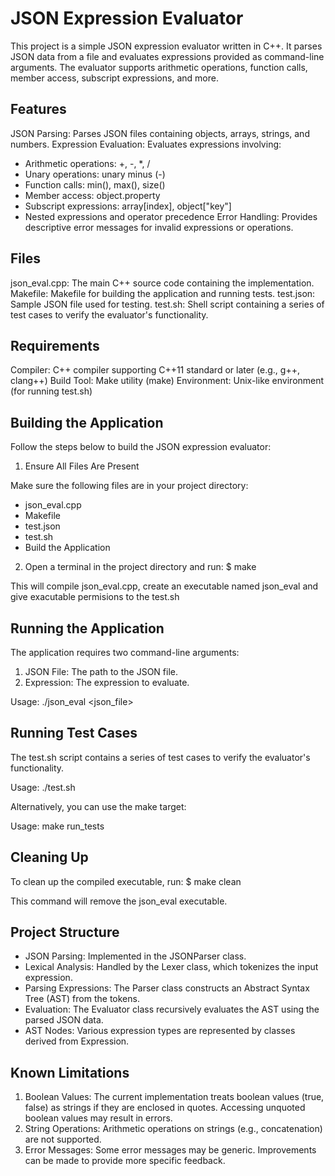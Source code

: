 # JSON Expression Evaluator #

This project is a simple JSON expression evaluator written in C++. It parses JSON data from a file and evaluates expressions provided as command-line arguments. The evaluator supports arithmetic operations, function calls, member access, subscript expressions, and more.

## Features ##

JSON Parsing: Parses JSON files containing objects, arrays, strings, and numbers.
Expression Evaluation: Evaluates expressions involving:
 - Arithmetic operations: +, -, *, /
 - Unary operations: unary minus (-)
 - Function calls: min(), max(), size()
 - Member access: object.property
 - Subscript expressions: array[index], object["key"]
 - Nested expressions and operator precedence
Error Handling: Provides descriptive error messages for invalid expressions or operations.

## Files ##

json_eval.cpp: The main C++ source code containing the implementation.
Makefile: Makefile for building the application and running tests.
test.json: Sample JSON file used for testing.
test.sh: Shell script containing a series of test cases to verify the evaluator's functionality.

## Requirements ##

Compiler: C++ compiler supporting C++11 standard or later (e.g., g++, clang++)
Build Tool: Make utility (make)
Environment: Unix-like environment (for running test.sh)

## Building the Application ##

Follow the steps below to build the JSON expression evaluator:

1. Ensure All Files Are Present
    
Make sure the following files are in your project directory:
 - json_eval.cpp
 - Makefile
 - test.json
 - test.sh
 - Build the Application

2. Open a terminal in the project directory and run: $ make

This will compile json_eval.cpp, create an executable named json_eval and give exacutable permisions to the test.sh

## Running the Application ##

The application requires two command-line arguments:

1. JSON File: The path to the JSON file.
2. Expression: The expression to evaluate.

Usage: ./json_eval <json_file> <expression>

## Running Test Cases ##

The test.sh script contains a series of test cases to verify the evaluator's functionality.

Usage: ./test.sh

Alternatively, you can use the make target:

Usage: make run_tests

## Cleaning Up ##

To clean up the compiled executable, run: $ make clean

This command will remove the json_eval executable.

## Project Structure ##

 - JSON Parsing: Implemented in the JSONParser class.
 - Lexical Analysis: Handled by the Lexer class, which tokenizes the input expression.
 - Parsing Expressions: The Parser class constructs an Abstract Syntax Tree (AST) from the tokens.
 - Evaluation: The Evaluator class recursively evaluates the AST using the parsed JSON data.
 - AST Nodes: Various expression types are represented by classes derived from Expression.
  
## Known Limitations ##

1. Boolean Values: The current implementation treats boolean values (true, false) as strings if they are enclosed in quotes. Accessing unquoted boolean values may result in errors.
2. String Operations: Arithmetic operations on strings (e.g., concatenation) are not supported.
3. Error Messages: Some error messages may be generic. Improvements can be made to provide more specific feedback.
